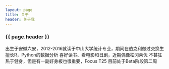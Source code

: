 ```yaml
---
layout: page 
title: 关于
header: 关于我
---
```

<h3>{{ page.header }}</h3>

出生于安徽六安，2012-2016就读于中山大学统计专业，期间在伯克利做过交换生
擅长R，Python的数据分析
喜好读书、看电影和日剧，近期偶像松冈茉优
不甚狂热于健身，但是有一副好身板也很重要，Focus T25 目前处于Beta阶段第二周